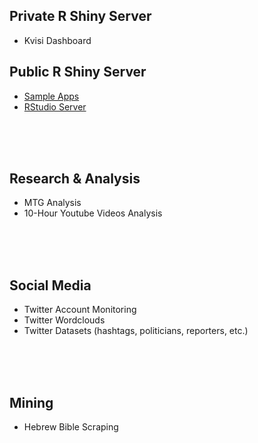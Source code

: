 ## Private R Shiny Server
* Kvisi Dashboard  
## Public R Shiny Server
* [Sample Apps](http://shiny.stedogin.xyz/sample-apps "Sample Shiny Apps")
* [RStudio Server](http://shiny.stedogin.xyz:8787 "RStudio Server")
<br/>
<br/>
<br/>

## Research & Analysis
* MTG Analysis
* 10-Hour Youtube Videos Analysis 
<br/>
<br/>
<br/>

## Social Media
* Twitter Account Monitoring
* Twitter Wordclouds
* Twitter Datasets (hashtags, politicians, reporters, etc.)
<br/>
<br/>
<br/>

## Mining
* Hebrew Bible Scraping
